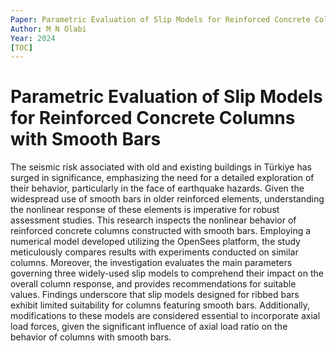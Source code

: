 ```yaml
---
Paper: Parametric Evaluation of Slip Models for Reinforced Concrete Columns with Smooth Bars
Author: M N Olabi
Year: 2024
[TOC]
---
```



Parametric Evaluation of Slip Models for Reinforced Concrete Columns with Smooth Bars
===
The seismic risk associated with old and existing buildings in Türkiye has surged in significance, emphasizing the need for a detailed exploration of their behavior, particularly in the face of earthquake hazards. Given the widespread use of smooth bars in older reinforced elements, understanding the nonlinear response of these elements is imperative for robust assessment studies. This research inspects the nonlinear behavior of reinforced concrete columns constructed with smooth bars. Employing a numerical model developed utilizing the OpenSees platform, the study meticulously compares results with experiments conducted on similar columns. Moreover, the investigation evaluates the main parameters governing three widely-used slip models to comprehend their impact on the overall column response, and provides recommendations for suitable values. Findings underscore that slip models designed for ribbed bars exhibit limited suitability for columns featuring smooth bars. Additionally, modifications to these models are considered essential to incorporate axial load forces, given the significant influence of axial load ratio on the behavior of columns with smooth bars.


